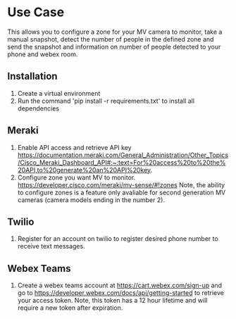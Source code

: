 
# Use Case 
This allows you to configure a zone for your MV camera to monitor, take a manual snapshot, detect the number of people in the defined zone and send the snapshot and information on number of people detected to your phone and webex room. 

## Installation 
1. Create a virtual environment 
2. Run the command 'pip install -r requirements.txt' to install all dependencies 

## Meraki 
1. Enable API access and retrieve API key https://documentation.meraki.com/General_Administration/Other_Topics/Cisco_Meraki_Dashboard_API#:~:text=For%20access%20to%20the%20API,to%20generate%20an%20API%20key.
2. Configure zone you want MV to monitor. https://developer.cisco.com/meraki/mv-sense/#!zones Note, the ability to configure zones is a feature only avaliable for second generation MV cameras (camera models ending in the number 2). 

## Twilio
1. Register for an account on twilio to register desired phone number to receive text messages.

## Webex Teams 
1. Create a webex teams account at https://cart.webex.com/sign-up and go to https://developer.webex.com/docs/api/getting-started to retrieve your access token. Note, this token has a 12 hour lifetime and will require a new token after expiration. 



